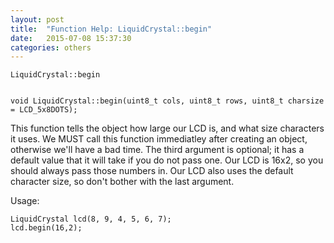 ```yaml
---
layout: post
title:  "Function Help: LiquidCrystal::begin"
date:   2015-07-08 15:37:30
categories: others
---
```


	LiquidCrystal::begin


	void LiquidCrystal::begin(uint8_t cols, uint8_t rows, uint8_t charsize = LCD_5x8DOTS);

This function tells the object how large our LCD is, and what size characters it uses. We MUST call this function immediatley after creating an object, otherwise we'll have a bad time.
The third argument is optional; it has a default value that it will take if you do not pass one. 
Our LCD is 16x2, so you should always pass those numbers in. Our LCD also uses the default character size, so don't bother with the last argument.

Usage:

	LiquidCrystal lcd(8, 9, 4, 5, 6, 7);
	lcd.begin(16,2);


